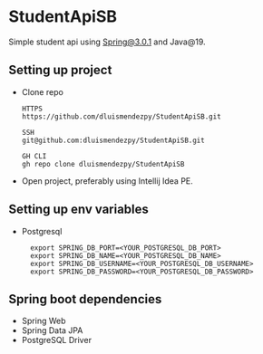 # StudentApiSB

Simple student api using Spring@3.0.1 and Java@19.

## Setting up project

- Clone repo

      HTTPS
      https://github.com/dluismendezpy/StudentApiSB.git
    
      SSH
      git@github.com:dluismendezpy/StudentApiSB.git
    
      GH CLI
      gh repo clone dluismendezpy/StudentApiSB
- Open project, preferably using Intellij Idea PE.

## Setting up env variables

- Postgresql

        export SPRING_DB_PORT=<YOUR_POSTGRESQL_DB_PORT>
        export SPRING_DB_NAME=<YOUR_POSTGRESQL_DB_NAME>
        export SPRING_DB_USERNAME=<YOUR_POSTGRESQL_DB_USERNAME>
        export SPRING_DB_PASSWORD=<YOUR_POSTGRESQL_DB_PASSWORD>

## Spring boot dependencies

- Spring Web
- Spring Data JPA
- PostgreSQL Driver
